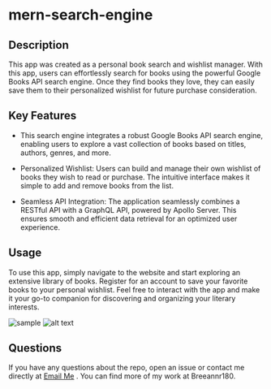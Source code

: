 # mern-search-engine

## Description

This app was created as a personal book search and wishlist manager. With this app, users can effortlessly search for books using the powerful Google Books API search engine. Once they find books they love, they can easily save them to their personalized wishlist for future purchase consideration.


## Key Features
* This search engine integrates a robust Google Books API search engine, enabling users to explore a vast collection of books based on titles, authors, genres, and more.

* Personalized Wishlist: Users can build and manage their own wishlist of books they wish to read or purchase. The intuitive interface makes it simple to add and remove books from the list.

* Seamless API Integration: The application seamlessly combines a RESTful API with a GraphQL API, powered by Apollo Server. This ensures smooth and efficient data retrieval for an optimized user experience.


## Usage

To use this app, simply navigate to the website and start exploring an extensive library of books. Register for an account to save your favorite books to your personal wishlist. Feel free to interact with the app and make it your go-to companion for discovering and organizing your literary interests.

![sample](assets/Screenshot.png)
![alt text](assets/images/screenshot.png)

## Questions

If you have any questions about the repo, open an issue or contact me directly at [Email Me](mailto:breeannr@hotmail.com)
. You can find more of my work at Breeannr180.










